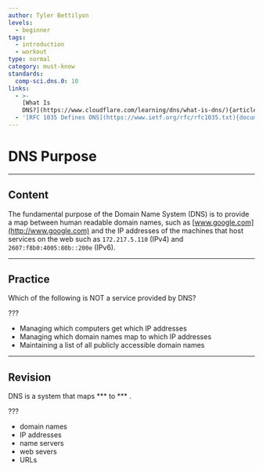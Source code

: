 ```yaml
---
author: Tyler Bettilyon
levels:
  - beginner
tags:
  - introduction
  - workout
type: normal
category: must-know
standards:
  comp-sci.dns.0: 10
links:
  - >-
    [What Is
    DNS?](https://www.cloudflare.com/learning/dns/what-is-dns/){article}
  - '[RFC 1035 Defines DNS](https://www.ietf.org/rfc/rfc1035.txt){documentation}'
---
```


# DNS Purpose


---

## Content

The fundamental purpose of the Domain Name System (DNS) is to provide a map between human readable domain names, such as [www.google.com](http://www.google.com) and the IP addresses of the machines that host services on the web such as `172.217.5.110` (IPv4) and `2607:f8b0:4005:80b::200e` (IPv6).


---

## Practice

Which of the following is NOT a service provided by DNS?

???

* Managing which computers get which IP addresses
* Managing which domain names map to which IP addresses
* Maintaining a list of all publicly accessible domain names


---

## Revision

DNS is a system that maps *** to *** .

???

* domain names
* IP addresses
* name servers
* web severs
* URLs
